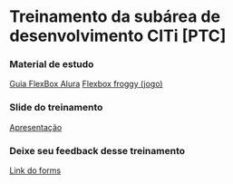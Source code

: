 <h1>Treinamento da subárea de desenvolvimento CITi [PTC]</h1>

<h3>Material de estudo</h3>
<a href="https://www.alura.com.br/artigos/css-guia-do-flexbox?gclid=CjwKCAiAl9efBhAkEiwA4TorisMjf8OZOWh4lpnC1qQb_V5qop4Z-fDHzI_aAVaTrDn80OoeE6XNpxoC3DgQAvD_BwE">Guia FlexBox Alura</a>
<a href="https://flexboxfroggy.com/#pt-br">Flexbox froggy (jogo)</a>
<a href="https://developer.mozilla.org/en-US/docs/Web/HTML"></a>
<a href="https://developer.mozilla.org/pt-BR/docs/Web/CSS"></a>
<a href="https://css-tricks.com/snippets/css/complete-guide-grid/"></a>

<h3>Slide do treinamento</h3>
<a href="https://www.figma.com/file/TOWdN4zP97vPuwpP7yTzQ3/Treinamento-desenvolvimento-%5BPTC%5D?type=design&node-id=0%3A1&mode=design&t=XN74Hn0rOYX1DN60-1">Apresentação</a>

<h3>Deixe seu feedback desse treinamento</h3>
<a href="https://forms.gle/4HGDW16xTWpd31WVA">Link do forms</a>

